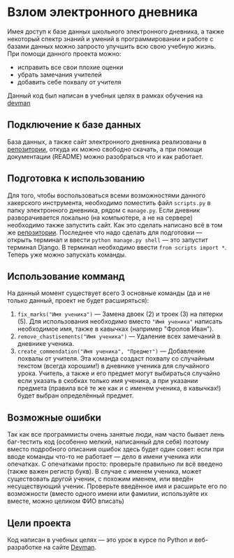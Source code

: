 # Взлом электронного дневника

Имея доступ к базе данных школьного электронного дневника, а также некоторый спектр знаний и умений в программировании и работе с базами данных можно запросто улучшить всю свою учебную жизнь. При помощи данного проекта можно:
- исправить все свои плохие оценки
- убрать замечания учителей 
- добавить себе похвалу от учителя

Данный код был написан в учебных целях в рамках обучения на [devman](dvmn.org])

## Подключение к базе данных

База данных, а также сайт электронного дневника реализованы в [репозитории](https://github.com/devmanorg/e-diary/tree/master), откуда их можно свободно скачать, а при помощи документации (README) можно разобраться что и как работает.

## Подготовка к использованию 

Для того, чтобы воспользоваться всеми возможностями данного хакерского инструмента, необходимо поместить файл `scripts.py` в папку электронного дневника, рядом с `manage.py`.
Если дневник разворачивается локально (на компьютере, а не на сервере) необходимо также запустить сайт. Как это сделать написано всё в том же [репозитории](https://github.com/devmanorg/e-diary/tree/master).
Последнее что надо сделать для подготовки — открыть терминал и ввести `python manage.py shell` — это запустит терминал Django. В терминал необходимо ввести `from scripts import *`. Теперь уже можно запускать команды.

## Использование комманд

На данный момент существует всего 3 основные команды (да и не только данный, проект не будет расширяться):

1. `fix_marks("Имя ученика")` — Замена двоек (2) и троек (3) на пятерки (5). Для использования необходимо вместо `"Имя ученика"` написать необходимое имя, также в кавычках (например "Фролов Иван").
2. `remove_chastisements("Имя ученика")` — Удаление всех замечаний в дневнике ученика.
3. `create_commendation("Имя ученика", "Предмет")` — Добавление похвалы от учителя. Эта команда создаст похвалу со случайным текстом (всегда хорошим!) в дневнике ученика для случайного урока. Учитель, а также и его предмет могут выбираться случайно если указать в скобках только имя ученика, а при указании предмета (правила всё те же как и с именем ученика, в кавычках!) будет выбран определённый предмет.

## Возможные ошибки

Так как все программисты очень занятые люди, нам часто бывает лень баг-тестить код (особенно мелкий, написанный для себя) поэтому вместо подробного описания ошибок здесь будет один совет: если при вводе команды что-то не работает — дело в имени ученика или опечатках. 
С опечатками просто: проверьте правильно ли всё введено (также важен регистр букв). В случае с именем ученика, может существовать другой ученик, с похожим именем, или введён несуществующий ученик. Проверьте введённое имя и расширьте его по возможности (вместо одного имени или фамилии, используйте их вместе, можно целиком ФИО вписать)

## Цели проекта

Код написан в учебных целях — это урок в курсе по Python и веб-разработке на сайте [Devman](https://dvmn.org).